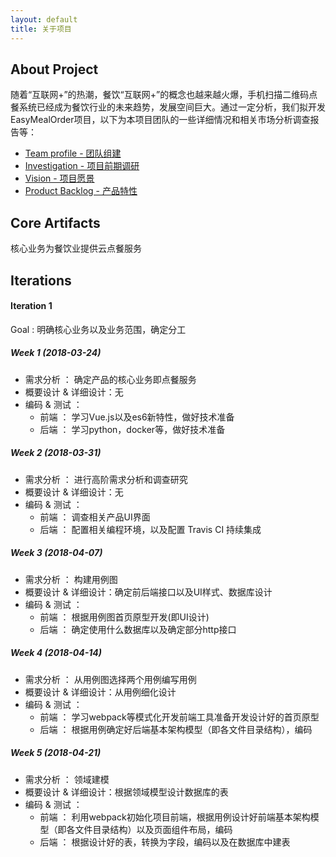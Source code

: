 ```yaml
---
layout: default
title: 关于项目
---
```


## About Project
随着“互联网+”的热潮，餐饮“互联网+”的概念也越来越火爆，手机扫描二维码点餐系统已经成为餐饮行业的未来趋势，发展空间巨大。通过一定分析，我们拟开发EasyMealOrder项目，以下为本项目团队的一些详细情况和相关市场分析调查报告等：

- [Team profile - 团队组建](https://github.com/EasyMealOrder/dashboard/blob/master/team_profile.md)
- [Investigation - 项目前期调研](https://github.com/EasyMealOrder/dashboard/blob/master/investigation.md)
- [Vision - 项目愿景](https://github.com/EasyMealOrder/dashboard/blob/master/vision.md)
- [Product Backlog - 产品特性](https://github.com/EasyMealOrder/dashboard/blob/master/backlog_initial.md)
## Core Artifacts
核心业务为餐饮业提供云点餐服务
## Iterations
#### Iteration 1 
Goal : 明确核心业务以及业务范围，确定分工
##### Week 1 (2018-03-24)
- 需求分析 ： 确定产品的核心业务即点餐服务
- 概要设计 & 详细设计：无
- 编码 & 测试 ：
  - 前端 ： 学习Vue.js以及es6新特性，做好技术准备
  - 后端 ： 学习python，docker等，做好技术准备
##### Week 2 (2018-03-31)
- 需求分析 ： 进行高阶需求分析和调查研究
- 概要设计 & 详细设计：无
- 编码 & 测试 ：
  - 前端 ： 调查相关产品UI界面
  - 后端 ： 配置相关编程环境，以及配置 Travis CI 持续集成
##### Week 3 (2018-04-07)
- 需求分析 ： 构建用例图
- 概要设计 & 详细设计：确定前后端接口以及UI样式、数据库设计
- 编码 & 测试 ：
  - 前端 ： 根据用例图首页原型开发(即UI设计)
  - 后端 ： 确定使用什么数据库以及确定部分http接口
##### Week 4 (2018-04-14)
- 需求分析 ： 从用例图选择两个用例编写用例
- 概要设计 & 详细设计：从用例细化设计
- 编码 & 测试 ：
  - 前端 ： 学习webpack等模式化开发前端工具准备开发设计好的首页原型
  - 后端 ： 根据用例确定好后端基本架构模型（即各文件目录结构），编码
##### Week 5 (2018-04-21)
- 需求分析 ： 领域建模
- 概要设计 & 详细设计：根据领域模型设计数据库的表
- 编码 & 测试 ：
  - 前端 ： 利用webpack初始化项目前端，根据用例设计好前端基本架构模型（即各文件目录结构）以及页面组件布局，编码
  - 后端 ： 根据设计好的表，转换为字段，编码以及在数据库中建表
